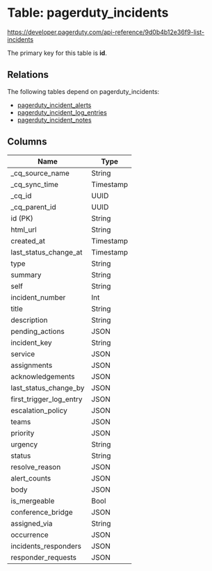 # Table: pagerduty_incidents

https://developer.pagerduty.com/api-reference/9d0b4b12e36f9-list-incidents

The primary key for this table is **id**.

## Relations

The following tables depend on pagerduty_incidents:
  - [pagerduty_incident_alerts](pagerduty_incident_alerts.md)
  - [pagerduty_incident_log_entries](pagerduty_incident_log_entries.md)
  - [pagerduty_incident_notes](pagerduty_incident_notes.md)

## Columns

| Name          | Type          |
| ------------- | ------------- |
|_cq_source_name|String|
|_cq_sync_time|Timestamp|
|_cq_id|UUID|
|_cq_parent_id|UUID|
|id (PK)|String|
|html_url|String|
|created_at|Timestamp|
|last_status_change_at|Timestamp|
|type|String|
|summary|String|
|self|String|
|incident_number|Int|
|title|String|
|description|String|
|pending_actions|JSON|
|incident_key|String|
|service|JSON|
|assignments|JSON|
|acknowledgements|JSON|
|last_status_change_by|JSON|
|first_trigger_log_entry|JSON|
|escalation_policy|JSON|
|teams|JSON|
|priority|JSON|
|urgency|String|
|status|String|
|resolve_reason|JSON|
|alert_counts|JSON|
|body|JSON|
|is_mergeable|Bool|
|conference_bridge|JSON|
|assigned_via|String|
|occurrence|JSON|
|incidents_responders|JSON|
|responder_requests|JSON|